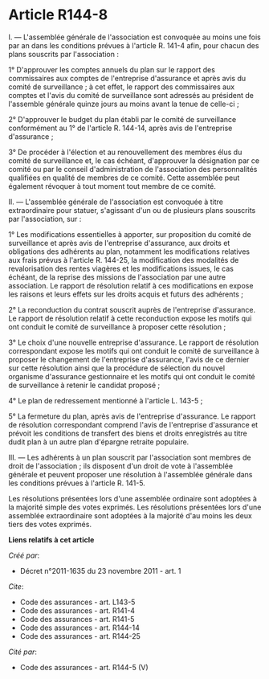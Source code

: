 # Article R144-8

I. ― L'assemblée générale de l'association est convoquée au moins une fois par an dans les conditions prévues à l'article R.
141-4 afin, pour chacun des plans souscrits par l'association : 

1° D'approuver les comptes annuels du plan sur le rapport des commissaires aux comptes de l'entreprise d'assurance et après
avis du comité de surveillance ; à cet effet, le rapport des commissaires aux comptes et l'avis du comité de surveillance
sont adressés au président de l'assemble générale quinze jours au moins avant la tenue de celle-ci ; 

2° D'approuver le budget du plan établi par le comité de surveillance conformément au 1° de l'article R. 144-14, après avis
de l'entreprise d'assurance ; 

3° De procéder à l'élection et au renouvellement des membres élus du comité de surveillance et, le cas échéant, d'approuver
la désignation par ce comité ou par le conseil d'administration de l'association des personnalités qualifiées en qualité de
membres de ce comité. Cette assemblée peut également révoquer à tout moment tout membre de ce comité. 

II. ― L'assemblée générale de l'association est convoquée à titre extraordinaire pour statuer, s'agissant d'un ou de
plusieurs plans souscrits par l'association, sur : 

1° Les modifications essentielles à apporter, sur proposition du comité de surveillance et après avis de l'entreprise
d'assurance, aux droits et obligations des adhérents au plan, notamment les modifications relatives aux frais prévus à
l'article R. 144-25, la modification des modalités de revalorisation des rentes viagères et les modifications issues, le cas
échéant, de la reprise des missions de l'association par une autre association. Le rapport de résolution relatif à ces
modifications en expose les raisons et leurs effets sur les droits acquis et futurs des adhérents ; 

2° La reconduction du contrat souscrit auprès de l'entreprise d'assurance. Le rapport de résolution relatif à cette
reconduction expose les motifs qui ont conduit le comité de surveillance à proposer cette résolution ; 

3° Le choix d'une nouvelle entreprise d'assurance. Le rapport de résolution correspondant expose les motifs qui ont conduit
le comité de surveillance à proposer le changement de l'entreprise d'assurance, l'avis de ce dernier sur cette résolution
ainsi que la procédure de sélection du nouvel organisme d'assurance gestionnaire et les motifs qui ont conduit le comité de
surveillance à retenir le candidat proposé ; 

4° Le plan de redressement mentionné à l'article L. 143-5 ; 

5° La fermeture du plan, après avis de l'entreprise d'assurance. Le rapport de résolution correspondant comprend l'avis de
l'entreprise d'assurance et prévoit les conditions de transfert des biens et droits enregistrés au titre dudit plan à un
autre plan d'épargne retraite populaire. 

III. ― Les adhérents à un plan souscrit par l'association sont membres de droit de l'association ; ils disposent d'un droit
de vote à l'assemblée générale et peuvent proposer une résolution à l'assemblée générale dans les conditions prévues à
l'article R. 141-5. 

Les résolutions présentées lors d'une assemblée ordinaire sont adoptées à la majorité simple des votes exprimés. Les
résolutions présentées lors d'une assemblée extraordinaire sont adoptées à la majorité d'au moins les deux tiers des votes
exprimés.

**Liens relatifs à cet article**

_Créé par_:

  - Décret n°2011-1635 du 23 novembre 2011 - art. 1

_Cite_:

  - Code des assurances - art. L143-5
  - Code des assurances - art. R141-4
  - Code des assurances - art. R141-5
  - Code des assurances - art. R144-14
  - Code des assurances - art. R144-25

_Cité par_:

  - Code des assurances - art. R144-5 (V)
